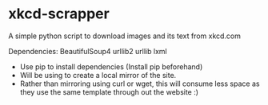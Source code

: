 xkcd-scrapper
=============

A simple python script to download images and its text from xkcd.com

Dependencies:
	BeautifulSoup4
	urllib2
	urllib
	lxml
* Use pip to install dependencies (Install pip beforehand)
* Will be using to create a local mirror of the site.
* Rather than mirroring using curl or wget, this will consume less space as they use the same template through out the website :)